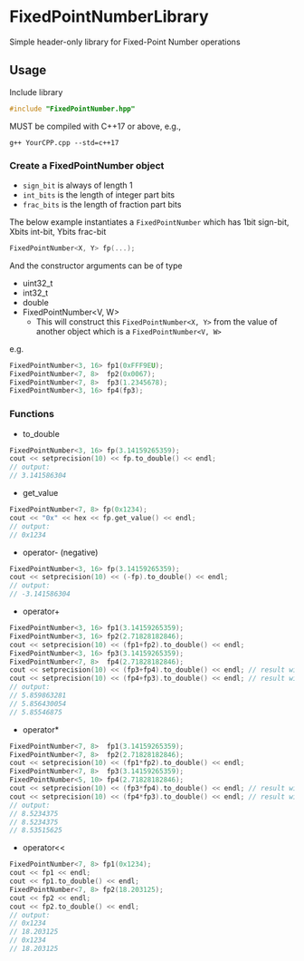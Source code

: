 # FixedPointNumberLibrary
Simple header-only library for Fixed-Point Number operations

## Usage
Include library
```C++
#include "FixedPointNumber.hpp"
```
MUST be compiled with C++17 or above, e.g.,
```
g++ YourCPP.cpp --std=c++17
```

### Create a FixedPointNumber object
* `sign_bit` is always of length 1
* `int_bits` is the length of integer part bits
* `frac_bits` is the length of fraction part bits

The below example instantiates a `FixedPointNumber` which has 1bit sign-bit, Xbits int-bit, Ybits frac-bit

```C++
FixedPointNumber<X, Y> fp(...);
```
And the constructor arguments can be of type
* uint32_t
* int32_t
* double
* FixedPointNumber<V, W>
  * This will construct this `FixedPointNumber<X, Y>` from the value of another object which is a `FixedPointNumber<V, W>`

e.g.
```C++
FixedPointNumber<3, 16> fp1(0xFFF9EU);
FixedPointNumber<7, 8>  fp2(0x0067);
FixedPointNumber<7, 8>  fp3(1.2345678);
FixedPointNumber<3, 16> fp4(fp3);
```

### Functions
* to_double
```C++
FixedPointNumber<3, 16> fp(3.14159265359);
cout << setprecision(10) << fp.to_double() << endl;
// output:
// 3.141586304
```
* get_value
```C++
FixedPointNumber<7, 8> fp(0x1234);
cout << "0x" << hex << fp.get_value() << endl;
// output:
// 0x1234
```
* operator- (negative)
```C++
FixedPointNumber<3, 16> fp(3.14159265359);
cout << setprecision(10) << (-fp).to_double() << endl;
// output:
// -3.141586304
```
* operator+
```C++
FixedPointNumber<3, 16> fp1(3.14159265359);
FixedPointNumber<3, 16> fp2(2.71828182846);
cout << setprecision(10) << (fp1+fp2).to_double() << endl;
FixedPointNumber<3, 16> fp3(3.14159265359);
FixedPointNumber<7, 8>  fp4(2.71828182846);
cout << setprecision(10) << (fp3+fp4).to_double() << endl; // result will be FixedPointNumber<3, 16>
cout << setprecision(10) << (fp4+fp3).to_double() << endl; // result will be FixedPointNumber<7, 8>
// output:
// 5.859863281
// 5.856430054
// 5.85546875
```
* operator*
```C++
FixedPointNumber<7, 8>  fp1(3.14159265359);
FixedPointNumber<7, 8>  fp2(2.71828182846);
cout << setprecision(10) << (fp1*fp2).to_double() << endl;
FixedPointNumber<7, 8>  fp3(3.14159265359);
FixedPointNumber<5, 10> fp4(2.71828182846);
cout << setprecision(10) << (fp3*fp4).to_double() << endl; // result will be FixedPointNumber<7, 8>
cout << setprecision(10) << (fp4*fp3).to_double() << endl; // result will be FixedPointNumber<5, 10>
// output:
// 8.5234375
// 8.5234375
// 8.53515625
```
* operator<<
```C++
FixedPointNumber<7, 8> fp1(0x1234);
cout << fp1 << endl;
cout << fp1.to_double() << endl;
FixedPointNumber<7, 8> fp2(18.203125);
cout << fp2 << endl;
cout << fp2.to_double() << endl;
// output:
// 0x1234
// 18.203125
// 0x1234
// 18.203125
```
